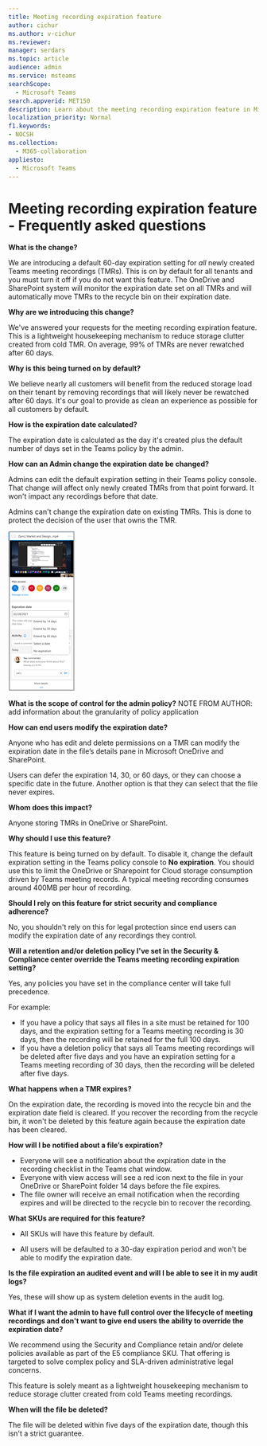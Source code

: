 ```yaml
---
title: Meeting recording expiration feature
author: cichur
ms.author: v-cichur
ms.reviewer: 
manager: serdars
ms.topic: article
audience: admin
ms.service: msteams
searchScope:
  - Microsoft Teams
search.appverid: MET150
description: Learn about the meeting recording expiration feature in Microsoft Teams.
localization_priority: Normal
f1.keywords:
- NOCSH
ms.collection: 
  - M365-collaboration
appliesto: 
  - Microsoft Teams
---
```


# Meeting recording expiration feature - Frequently asked questions

**What is the change?**

We are introducing a default 60-day expiration setting for *all* newly created Teams meeting recordings (TMRs). This is on by default for all tenants and you must turn it off if you do not want this feature. The OneDrive and SharePoint system will monitor the expiration date set on all TMRs and will automatically move TMRs to the recycle bin on their expiration date.

**Why are we introducing this change?**

We've answered your requests for the meeting recording expiration feature. This is a lightweight housekeeping mechanism to reduce storage clutter created from cold TMR. On average, 99% of TMRs are never rewatched after 60 days.

**Why is this being turned on by default?**

We believe nearly all customers will benefit from the reduced storage load on their tenant by removing recordings that will likely never be rewatched after 60 days. It's our goal to provide as clean an experience as possible for all customers by default.

**How is the expiration date calculated?**

The expiration date is calculated as the day it's created plus the default number of days set in the Teams policy by the admin.

**How can an Admin change the expiration date be changed?**

Admins can edit the default expiration setting in their Teams policy console. That change will affect only newly created TMRs from that point forward. It won't impact any recordings before that date.

Admins can't change the expiration date on existing TMRs. This is done to protect the decision of the user that owns the TMR.

![settings for saving a recording](media/defer-expiration.png)

**What is the scope of control for the admin policy?**
NOTE FROM AUTHOR: add information about the granularity of policy application

**How can end users modify the expiration date?**

 Anyone who has edit and delete permissions on a TMR can modify the expiration date in the file’s details pane in Microsoft OneDrive and SharePoint.

 Users can defer the expiration 14, 30, or 60 days, or they can choose a specific date in the future. Another option is that they can select that the file never expires.

**Whom does this impact?**

Anyone storing TMRs in OneDrive or SharePoint.

**Why should I use this feature?**

This feature is being turned on by default. To disable it, change the default expiration setting in the Teams policy console to **No expiration**.
You should use this to limit the OneDrive or Sharepoint for Cloud storage consumption driven by Teams meeting records. A typical meeting recording consumes around 400MB per hour of recording.

**Should I rely on this feature for strict security and compliance adherence?**

No, you shouldn't rely on this for legal protection since end users can modify the expiration date of any recordings they control.

**Will a retention and/or deletion policy I've set in the Security & Compliance center override the Teams meeting recording expiration setting?**

Yes, any policies you have set in the compliance center will take full precedence. 

For example:

- If you have a policy that says all files in a site must be retained for 100 days, and the expiration setting for a Teams meeting recording is 30 days, then the recording will be retained for the full 100 days.
- If you have a deletion policy that says all Teams meeting recordings will be deleted after five days and you have an expiration setting for a Teams meeting recording of 30 days, then the recording will be deleted after five days.

**What happens when a TMR expires?**

On the expiration date, the recording is moved into the recycle bin and the expiration date field is cleared. If you recover the recording from the recycle bin, it won't be deleted by this feature again because the expiration date has been cleared.

**How will I be notified about a file’s expiration?**

- Everyone will see a notification about the expiration date in the recording checklist in the Teams chat window.
- Everyone with view access will see a red icon next to the file in your OneDrive or SharePoint folder 14 days before the file expires.
- The file owner will receive an email notification when the recording expires and will be directed to the recycle bin to recover the recording.

**What SKUs are required for this feature?**

- All SKUs will have this feature by default.

- All users will be defaulted to a 30-day expiration period and won't be able to modify the expiration date.

**Is the file expiration an audited event and will I be able to see it in my audit logs?**

Yes, these will show up as system deletion events in the audit log.

**What if I want the admin to have full control over the lifecycle of meeting recordings and don't want to give end users the ability to override the expiration date?**

We recommend using the Security and Compliance retain and/or delete policies available as part of the E5 compliance SKU. That offering is targeted to solve complex policy and SLA-driven administrative legal concerns.

This feature is solely meant as a lightweight housekeeping mechanism to reduce storage clutter created from cold Teams meeting recordings.

**When will the file be deleted?**

The file will be deleted within five days of the expiration date, though this isn't a strict guarantee.
